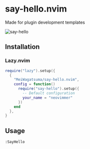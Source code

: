 # say-hello.nvim

Made for plugin development templates

![say-hello](https://user-images.githubusercontent.com/88608631/235293958-47b16d79-bb93-423a-ad47-57e6c408c524.gif)


## Installation

### Lazy.nvim

```lua
require("lazy").setup({
  {
    "MeiWagatsuma/say-hello.nvim",
    config = function()
      require("say-hello").setup({
        -- Default configuration
        your_name = "neovimmer"
      })
    end
  },
}
```

## Usage

```
:SayHello
```
